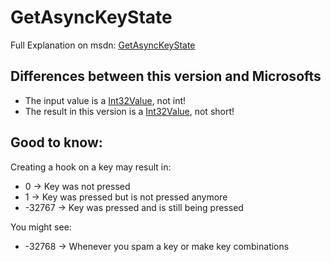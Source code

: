 # GetAsyncKeyState

Full Explanation on msdn: [GetAsyncKeyState](https://msdn.microsoft.com/en-us/library/windows/desktop/ms646293%28v=vs.85%29.aspx)

## Differences between this version and Microsofts
* The input value is a [Int32Value](http://izs.me/v8-docs/classv8_1_1Int32.html), not int!
* The result in this version is a [Int32Value](http://izs.me/v8-docs/classv8_1_1Int32.html), not short!

## Good to know:
Creating a hook on a key may result in:
* 0 -> Key was not pressed
* 1 -> Key was pressed but is not pressed anymore
* -32767 -> Key was pressed and is still being pressed

You might see:
* -32768 -> Whenever you spam a key or make key combinations
